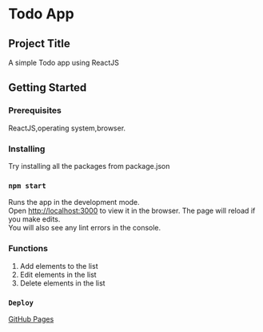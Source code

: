 # Todo App 
## Project Title
A simple Todo app using ReactJS
## Getting Started
### Prerequisites
ReactJS,operating system,browser.
### Installing
Try installing all the packages from package.json

### `npm start`
Runs the app in the development mode.\
Open [http://localhost:3000](http://localhost:3000) to view it in the browser.
The page will reload if you make edits.\
You will also see any lint errors in the console.
### Functions
1. Add elements to the list
2. Edit elements in the list
3. Delete elements in the list
### `Deploy`
[GitHub Pages](https://afroz23.github.io/Todo-App)